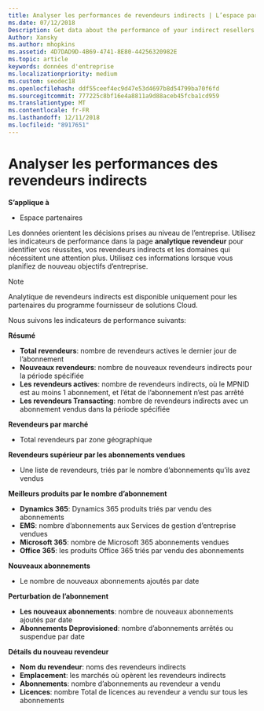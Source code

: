 ```yaml
---
title: Analyser les performances de revendeurs indirects | L’espace partenaires
ms.date: 07/12/2018
Description: Get data about the performance of your indirect resellers to identify successes as well as areas that may need more attention.
Author: Xansky
ms.author: mhopkins
ms.assetid: 4D7DAD9D-4B69-4741-8E80-44256320982E
ms.topic: article
keywords: données d'entreprise
ms.localizationpriority: medium
ms.custom: seodec18
ms.openlocfilehash: ddf55ceef4ec9d47e53d4697b8d54799ba70f6fd
ms.sourcegitcommit: 777225c8bf16e4a8811a9d88aceb45fcba1cd959
ms.translationtype: MT
ms.contentlocale: fr-FR
ms.lasthandoff: 12/11/2018
ms.locfileid: "8917651"
---
```

# <a name="analyze-indirect-resellers-performance"></a>Analyser les performances des revendeurs indirects 

**S’applique à**
- Espace partenaires

Les données orientent les décisions prises au niveau de l’entreprise. Utilisez les indicateurs de performance dans la page **analytique revendeur** pour identifier vos réussites, vos revendeurs indirects et les domaines qui nécessitent une attention plus. Utilisez ces informations lorsque vous planifiez de nouveau objectifs d’entreprise.

> [!NOTE]
> Analytique de revendeurs indirects est disponible uniquement pour les partenaires du programme fournisseur de solutions Cloud.

Nous suivons les indicateurs de performance suivants:

**Résumé**  
 - **Total revendeurs**: nombre de revendeurs actives le dernier jour de l’abonnement  
 - **Nouveaux revendeurs**: nombre de nouveaux revendeurs indirects pour la période spécifiée  
 - **Les revendeurs actives**: nombre de revendeurs indirects, où le MPNID est au moins 1 abonnement, et l’état de l’abonnement n’est pas arrêté  
 - **Les revendeurs Transacting**: nombre de revendeurs indirects avec un abonnement vendus dans la période spécifiée  

**Revendeurs par marché**  
 - Total revendeurs par zone géographique  

**Revendeurs supérieur par les abonnements vendues**
 - Une liste de revendeurs, triés par le nombre d’abonnements qu’ils avez vendus  

**Meilleurs produits par le nombre d’abonnement**  
 - **Dynamics 365**: Dynamics 365 produits triés par vendu des abonnements  
 - **EMS**: nombre d’abonnements aux Services de gestion d’entreprise vendues  
 - **Microsoft 365**: nombre de Microsoft 365 abonnements vendues  
 - **Office 365**: les produits Office 365 triés par vendu des abonnements  

**Nouveaux abonnements**  
 - Le nombre de nouveaux abonnements ajoutés par date  

**Perturbation de l’abonnement**  
 - **Les nouveaux abonnements**: nombre de nouveaux abonnements ajoutés par date  
 - **Abonnements Deprovisioned**: nombre d’abonnements arrêtés ou suspendue par date  

**Détails du nouveau revendeur**  
 - **Nom du revendeur**: noms des revendeurs indirects  
 - **Emplacement**: les marchés où opèrent les revendeurs indirects  
 - **Abonnements**: nombre d’abonnements au revendeur a vendu  
 - **Licences**: nombre Total de licences au revendeur a vendu sur tous les abonnements  
  
  